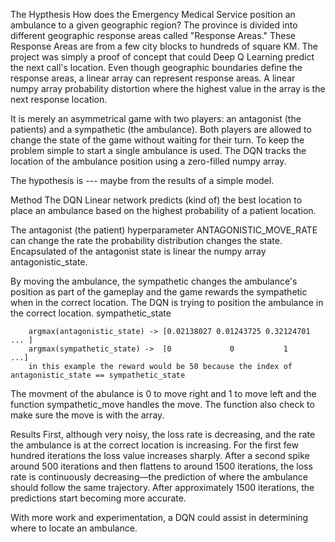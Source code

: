 The Hypthesis
How does the Emergency Medical Service position an ambulance to a given geographic region?
The province is divided into different geographic response areas called "Response Areas." These Response Areas are from a few city blocks to hundreds of square KM. The project was simply a proof of concept that could Deep Q Learning predict the next call's location. Even though geographic boundaries define the response areas, a linear array can represent response areas. A linear numpy array probability distortion where the highest value in the array is the next response location.

It is merely an asymmetrical game with two players: an antagonist (the patients) and a sympathetic (the ambulance). Both players are allowed to change the state of the game without waiting for their turn. To keep the problem simple to start a single ambulance is used. The DQN tracks the location of the ambulance position using a zero-filled numpy array.

The hypothesis is --- maybe from the results of a simple model.

Method
The DQN Linear network predicts (kind of) the best location to place an ambulance based on the highest probability of a patient location.

The antagonist (the patient) hyperparameter ANTAGONISTIC_MOVE_RATE can change the rate the probability distribution changes the state. Encapsulated of the antagonist state is linear the numpy array antagonistic_state.

By moving the ambulance, the sympathetic changes the ambulance's position as part of the gameplay and the game rewards the sympathetic when in the correct location. The DQN is trying to position the ambulance in the correct location. sympathetic_state

        argmax(antagonistic_state) -> [0.02138027 0.01243725 0.32124701 ... ]
        argmax(sympathetic_state) ->  [0             0           1      ...]
        in this example the reward would be 50 because the index of antagonistic_state == sympathetic_state

The movment of the abulance is 0 to move right and 1 to move left and the function sympathetic_move handles the move. The function also check to make sure the move is with the array.

Results
First, although very noisy, the loss rate is decreasing, and the rate the ambulance is at the correct location is increasing. For the first few hundred iterations the loss value increases sharply. After a second spike around 500 iterations and then flattens to around 1500 iterations, the loss rate is continuously decreasing—the prediction of where the ambulance should follow the same trajectory. After approximately 1500 iterations, the predictions start becoming more accurate.

With more work and experimentation, a DQN could assist in determining where to locate an ambulance.
